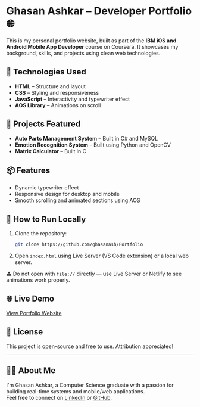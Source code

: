 # Ghasan Ashkar – Developer Portfolio 🌐

This is my personal portfolio website, built as part of the **IBM iOS and Android Mobile App Developer** course on Coursera. It showcases my background, skills, and projects using clean web technologies.

## 🔧 Technologies Used

- **HTML** – Structure and layout
- **CSS** – Styling and responsiveness
- **JavaScript** – Interactivity and typewriter effect
- **AOS Library** – Animations on scroll

## 💼 Projects Featured

- **Auto Parts Management System** – Built in C# and MySQL
- **Emotion Recognition System** – Built using Python and OpenCV
- **Matrix Calculator** – Built in C

## 📦 Features

- Dynamic typewriter effect
- Responsive design for desktop and mobile
- Smooth scrolling and animated sections using AOS

## 🚀 How to Run Locally

1. Clone the repository:
   ```bash
   git clone https://github.com/ghasanash/Portfolio
   ```
2. Open `index.html` using Live Server (VS Code extension) or a local web server.

⚠️ Do not open with `file://` directly — use Live Server or Netlify to see animations work properly.

## 🌐 Live Demo

[View Portfolio Website](https://glittering-twilight-a410c4.netlify.app/)

## 📄 License

This project is open-source and free to use. Attribution appreciated!

---

## 🙋‍♂️ About Me

I'm Ghasan Ashkar, a Computer Science graduate with a passion for building real-time systems and mobile/web applications.  
Feel free to connect on [LinkedIn](https://www.linkedin.com/in/ghasan-ashkar-61924b2a3/) or [GitHub](https://github.com/ghasanash).
